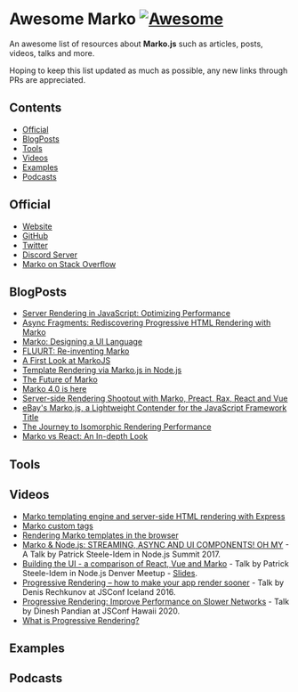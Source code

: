 # Awesome Marko [![Awesome](https://awesome.re/badge.svg)](https://github.com/sindresorhus/awesome)

An awesome list of resources about **Marko.js**  such as articles, posts, videos, talks and more.

Hoping to keep this list updated as much as possible, any new links through PRs are appreciated.

## Contents
- [Official](#official)
- [BlogPosts](#blogposts)
- [Tools](#tools)
- [Videos](#videos)
- [Examples](#examples)
- [Podcasts](#podcasts)


## Official
- [Website](https://markojs.com)
- [GitHub](https://github.com/marko-js/marko)
- [Twitter](https://twitter.com/MarkoDevTeam)
- [Discord Server](https://discord.gg/marko)
- [Marko on Stack Overflow](https://stackoverflow.com/questions/tagged/marko)

## BlogPosts
- [Server Rendering in JavaScript: Optimizing Performance](https://dev.to/ryansolid/server-rendering-in-javascript-optimizing-performance-1jnk)
- [Async Fragments: Rediscovering Progressive HTML Rendering with Marko](https://tech.ebayinc.com/engineering/async-fragments-rediscovering-progressive-html-rendering-with-marko/)
- [Marko: Designing a UI Language](https://dev.to/ryansolid/marko-designing-a-ui-language-2hni)
- [FLUURT: Re-inventing Marko](https://dev.to/ryansolid/fluurt-re-inventing-marko-3o1o)
- [A First Look at MarkoJS](https://dev.to/ryansolid/a-first-look-at-markojs-3h78)
- [Template Rendering via Marko.js in Node.js](https://www.geeksforgeeks.org/template-rendering-via-marko-js-in-node-js/)
- [The Future of Marko](https://tech.ebayinc.com/engineering/the-future-of-marko/)
- [Marko 4.0 is here](https://medium.com/@mlrawlings/marko-4-0-is-here-837884c5f60d)
- [Server-side Rendering Shootout with Marko, Preact, Rax, React and Vue](https://medium.com/hackernoon/server-side-rendering-shootout-with-marko-preact-rax-react-and-vue-25e1ae17800f)
- [eBay's Marko.js, a Lightweight Contender for the JavaScript Framework Title](https://www.rdacorp.com/blog/ebay-s-marko-js-a-lightweight-contender-for-the-javascript-framework-title)
- [The Journey to Isomorphic Rendering Performance](https://indepth.dev/posts/1324/the-journey-to-isomorphic-rendering-performance)
- [Marko vs React: An In-depth Look](https://hackernoon.com/marko-vs-react-an-in-depth-look-767de0a5f9a6)


## Tools


## Videos
- [Marko templating engine and server-side HTML rendering with Express](https://www.youtube.com/watch?v=kCXs9ig8vTI)
- [Marko custom tags](https://www.youtube.com/watch?v=00xBpj89AkY)
- [Rendering Marko templates in the browser](https://www.youtube.com/watch?v=GvS9acvgsyI)
- [Marko & Node.js: STREAMING, ASYNC AND UI COMPONENTS! OH MY](https://www.youtube.com/watch?v=CLA2gQDegj0) - A Talk by Patrick Steele-Idem in Node.js Summit 2017.
- [Building the UI - a comparison of React, Vue and Marko](https://www.youtube.com/watch?v=i6eZA8Y_GgA) - Talk by Patrick Steele-Idem in Node.js Denver Meetup - [Slides](https://www.slideshare.net/PatrickSteeleIdem/building-the-ui-a-comparison-of-react-vue-and-marko).
- [Progressive Rendering – how to make your app render sooner](https://www.youtube.com/watch?v=aRaQe9n1lPk) - Talk by Denis Rechkunov at JSConf Iceland 2016.
- [Progressive Rendering: Improve Performance on Slower Networks](https://www.youtube.com/watch?v=iYW7vKCqN6g) - Talk by Dinesh Pandian at JSConf Hawaii 2020.
- [What is Progressive Rendering?](https://www.youtube.com/watch?v=AUDjRpk2OWY)


## Examples



## Podcasts

